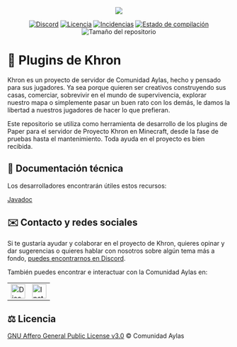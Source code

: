 <p align="center"><img src="https://avatars.githubusercontent.com/u/38165202?s=333&v=4"></p>

<p align="center"><a href="https://discord.gg/RVAgQRS"><img src="https://discordapp.com/api/guilds/85364538328768512/widget.png" alt="Discord"></a> <a href="https://github.com/ComunidadAylas/khron-plugins/blob/master/LICENSE"><img src="https://img.shields.io/github/license/ComunidadAylas/khron-plugins.svg" alt="Licencia"></a> <a href="https://github.com/ComunidadAylas/khron-plugins/issues"><img src="https://img.shields.io/github/issues/ComunidadAylas/khron-plugins.svg" alt="Incidencias"></a> <a href="https://github.com/ComunidadAylas/khron-plugins/actions?query=workflow%3A%22Maven+CI%22+event%3Apush"><img src="https://github.com/ComunidadAylas/khron-plugins/workflows/Maven%20CI/badge.svg?event=push" alt="Estado de compilación"></a> <img src="https://img.shields.io/github/repo-size/ComunidadAylas/khron-plugins.svg" alt="Tamaño del repositorio"></p>

# 🔎 Plugins de Khron

Khron es un proyecto de servidor de Comunidad Aylas, hecho y pensado para sus jugadores. Ya sea porque quieren ser creativos construyendo sus casas, comerciar, sobrevivir en el mundo de supervivencia, explorar nuestro mapa o simplemente pasar un buen rato con los demás, le damos la libertad a nuestros jugadores de hacer lo que prefieran.

Este repositorio se utiliza como herramienta de desarrollo de los plugins de Paper para el servidor de Proyecto Khron en Minecraft, desde la fase de pruebas hasta el mantenimiento. Toda ayuda en el proyecto es bien recibida.

## 📖 Documentación técnica
Los desarrolladores encontrarán útiles estos recursos:

[Javadoc](https://comunidadaylas.github.io/khron-plugins/)

## ✉️ Contacto y redes sociales

Si te gustaría ayudar y colaborar en el proyecto de Khron, quieres opinar y dar sugerencias o quieres hablar con nosotros sobre algún tema más a fondo, [puedes encontrarnos en Discord](https://discord.gg/RVAgQRS).

También puedes encontrar e interactuar con la Comunidad Aylas en:

<table><tr><td><a href="https://discord.gg/RVAgQRS"><img src="https://logodownload.org/wp-content/uploads/2017/11/discord-logo-1-1.png" alt="Discord" width="32"></a></td><td><a href="https://www.instagram.com/comunidadaylas/"><img src="https://upload.wikimedia.org/wikipedia/commons/e/e7/Instagram_logo_2016.svg" alt="Instagram" width="32"></a></td></tr></table>

## ⚖️ Licencia

[GNU Affero General Public License v3.0](https://github.com/ComunidadAylas/khron-plugins/blob/master/LICENSE) © Comunidad Aylas
